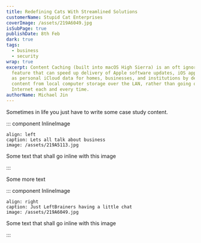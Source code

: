 ```yaml
---
title: Redefining Cats With Streamlined Solutions
customerName: Stupid Cat Enterprises
coverImage: /assets/219A6049.jpg
isSubPage: true
publishDate: 8th Feb
dark: true
tags:
  - business
  - security
wrap: true
excerpt: Content Caching (built into macOS High Sierra) is an oft ignored
  feature that can speed up delivery of Apple software updates, iOS apps, well
  as personal iCloud data for homes, businesses, and institutions by delivering
  content from local computer storage over the LAN, rather than going out to the
  Internet each and every time.
authorName: Michael Jin
---
```


Sometimes in life you just have to write some case study content.

::: component InlineImage
~~~
align: left
caption: Lets all talk about business
image: /assets/219A5113.jpg
~~~

Some text that shall go inline with this image

:::

Some more text

::: component InlineImage
~~~
align: right
caption: Just LeftBrainers having a little chat
image: /assets/219A6049.jpg
~~~

Some text that shall go inline with this image

:::